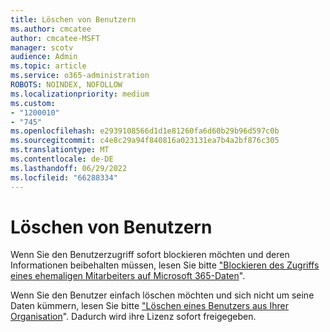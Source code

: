 ```yaml
---
title: Löschen von Benutzern
ms.author: cmcatee
author: cmcatee-MSFT
manager: scotv
audience: Admin
ms.topic: article
ms.service: o365-administration
ROBOTS: NOINDEX, NOFOLLOW
ms.localizationpriority: medium
ms.custom:
- "1200010"
- "745"
ms.openlocfilehash: e2939108566d1d1e81260fa6d60b29b96d597c0b
ms.sourcegitcommit: c4e8c29a94f840816a023131ea7b4a2bf876c305
ms.translationtype: MT
ms.contentlocale: de-DE
ms.lasthandoff: 06/29/2022
ms.locfileid: "66288334"
---
```

# <a name="deleting-users"></a>Löschen von Benutzern

Wenn Sie den Benutzerzugriff sofort blockieren möchten und deren Informationen beibehalten müssen, lesen Sie bitte ["Blockieren des Zugriffs eines ehemaligen Mitarbeiters auf Microsoft 365-Daten](https://docs.microsoft.com/microsoft-365/admin/add-users/remove-former-employee#block-a-former-employees-access-to-microsoft-365-data)".
  
Wenn Sie den Benutzer einfach löschen möchten und sich nicht um seine Daten kümmern, lesen Sie bitte ["Löschen eines Benutzers aus Ihrer Organisation](https://docs.microsoft.com/microsoft-365/admin/add-users/delete-a-user)". Dadurch wird ihre Lizenz sofort freigegeben.
  